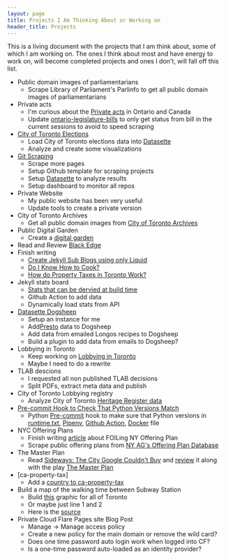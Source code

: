 ```yaml
---
layout: page
title: Projects I Am Thinking About or Working on
header_title: Projects 
---
```


This is a living document with the projects that I am think about, some of which I am working on. The ones I think about most and have energy to work on, will become completed projects and ones I don't, will fall off this list.

- Public domain images of parliamentarians
    - Scrape Library of Parliament's Parlinfo to get all public domain images of parliamentarians
- Private acts
    - I'm curious about the [Private acts](https://www.ola.org/en/legislative-business/bills/private-bills-procedures#:~:text=They%20are%20sometimes%20called%20private,be%20obtained%20under%20general%20law.) in Ontario and Canada
    - Update [ontario-legislature-bills](https://github.com/RamVasuthevan/ontario-legislature-bills) to only get status from bill in the current sessions to avoid to speed scraping  
- [City of Toronto Elections](https://github.com/RamVasuthevan/city-of-toronto-elections)
    - Load City of Toronto elections data into [Datasette](https://datasette.io/)
    - Analyze and create some visualizations 
- [Git Scraping](/git-scraping)
    - Scrape more pages
    - Setup Github template for scraping projects
    - Setup [Datasette](https://datasette.io/) to analyze results
    - Setup dashboard to monitor all repos
- Private Website
    - My public website has been very useful
    - Update tools to create a private version
- City of Toronto Archives
    - Get all public domain images from [City of Toronto Archives](https://gencat4.eloquent-systems.com/webcat/request/DoMenuRequest?SystemName=City+of+Toronto+Archives&UserName=wa+public&Password=&TemplateProcessID=6000_3355&bCachable=1&MenuName=City+of+Toronto+Archives)
- Public Digital Garden
    - Create a [digital garden](https://github.com/RamVasuthevan/Real-Estate/issues/79)
- Read and Review [Black Edge](https://www.amazon.ca/Black-Edge-Inside-Information-Wanted/dp/0812995805)
- Finish writing
    - [Create Jekyll Sub Blogs using only Liquid](https://github.com/RamVasuthevan/Personal-Website/pull/308/)
    - [Do I Know How to Cook?](https://github.com/RamVasuthevan/Personal-Website/pull/310)
    - [How do Property Taxes in Toronto Work?](https://github.com/RamVasuthevan/Personal-Website/pull/291)
-  Jekyll stats board
    - [Stats that can be dervied at build time](https://shellsharks.com/dynamize-jekyll)
    - Github Action to add data
    - Dynamically load stats from API
- [Datasette Dogsheep](https://dogsheep.github.io/)
    - Setup an instance for me
    - Add[Presto](https://www.prestocard.ca/en/) data to Dogsheep
    - Add data from emailed Longos recipes to Dogsheep
    - Build a plugin to add data from emails to Dogsheep?
- Lobbying in Toronto
    - Keep working on [Lobbying in Toronto](https://github.com/RamVasuthevan/TorontoLobbyistRegistry)
    - Maybe I need to do a rewrite
- TLAB descions
    - I requested all non published TLAB decisions
    - Split PDFs, extract meta data and publish
- City of Toronto Lobbying registry
    - Analyze City of Toronto [Heritage Register data](https://open.toronto.ca/dataset/heritage-register/)
- [Pre-commit Hook to Check That Python Versions Match](https://github.com/RamVasuthevan/version-check-pre-commit-hooks)
    - Python [Pre-commit](https://pre-commit.com/) hook to make sure that Python versions in [runtime.txt](https://devcenter.heroku.com/articles/python-runtimes), [Pipenv](https://pipenv.pypa.io/zh-cn/stable/basics.html#specifying-versions-of-python), [Github Action](https://github.com/actions/setup-python?tab=readme-ov-file#supported-version-syntax), [Docker](https://hub.docker.com/_/python) file
- NYC Offering Plans
    - Finish writing [article](https://github.com/RamVasuthevan/Personal-Website/pull/255) about FOILing NY Offering Plan
    - Scrape public offering plans from [NY AG's Offering Plan Database](https://offeringplandatasearch.ag.ny.gov/REF/welcome.jsp)
- The Master Plan
    - Read [Sideways: The City Google Couldn't Buy](https://www.amazon.ca/Sideways-City-Google-Couldnt-Buy/dp/1039000789) and [review](https://github.com/RamVasuthevan/Personal-Website/pull/235) it along with the play [The Master Plan](https://www.crowstheatre.com/whats-on/view-all/themasterplan)
- [ca-property-tax]
    - Add a [country to ca-property-tax](https://github.com/typpo/ca-property-tax/issues/1)
- Build a map of the walking time between Subway Station
    - Build [this](https://twitter.com/_ChanFace/status/1774555217977016705?t=DBrpmo2ST0UNNnpQaIMFCQ&s=19) graphic for all of Toronto
    - Or maybe just line 1 and 2
    - Here is the [source](https://downtownyonge.com/getting-here/#:~:text=enjoy%20the%20moment,areas%20in%20Toronto.) 
- Private Cloud Flare Pages site Blog Post
    - Manage -> Manage access policy
    - Create a new policy for the main domain or remove the wild card?
    - Does one time password auto login work when logged into CF?
    - Is a one-time password auto-loaded as an identity provider?